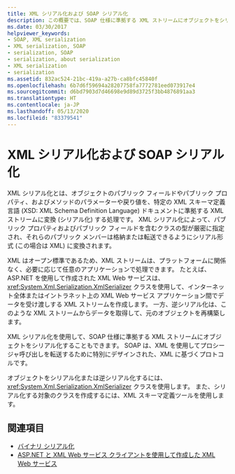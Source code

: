 ```yaml
---
title: XML シリアル化および SOAP シリアル化
description: この概要では、SOAP 仕様に準拠する XML ストリームにオブジェクトをシリアル化することもできる XML シリアル化について説明します。
ms.date: 03/30/2017
helpviewer_keywords:
- SOAP, XML serialization
- XML serialization, SOAP
- serialization, SOAP
- serialization, about serialization
- XML serialization
- serialization
ms.assetid: 832ac524-21bc-419a-a27b-ca8bfc45840f
ms.openlocfilehash: 6b7d6f59694a28207758fa7772781eed073917e4
ms.sourcegitcommit: d6bd7903d7d46698e9d89d3725f3bb4876891aa3
ms.translationtype: HT
ms.contentlocale: ja-JP
ms.lasthandoff: 05/13/2020
ms.locfileid: "83379541"
---
```

# <a name="xml-and-soap-serialization"></a>XML シリアル化および SOAP シリアル化

XML シリアル化とは、オブジェクトのパブリック フィールドやパブリック プロパティ、およびメソッドのパラメーターや戻り値を、特定の XML スキーマ定義言語 (XSD: XML Schema Definition Language) ドキュメントに準拠する XML ストリームに変換 (シリアル化) する処理です。 XML シリアル化によって、パブリック プロパティおよびパブリック フィールドを含むクラスの型が厳密に指定され、それらのパブリック メンバーは格納または転送できるようにシリアル形式 (この場合は XML) に変換されます。

XML はオープン標準であるため、XML ストリームは、プラットフォームに関係なく、必要に応じて任意のアプリケーションで処理できます。 たとえば、ASP.NET を使用して作成された XML Web サービスは、<xref:System.Xml.Serialization.XmlSerializer> クラスを使用して、インターネット全体またはイントラネット上の XML Web サービス アプリケーション間でデータを受け渡しする XML ストリームを作成します。 一方、逆シリアル化は、このような XML ストリームからデータを取得して、元のオブジェクトを再構築します。

XML シリアル化を使用して、SOAP 仕様に準拠する XML ストリームにオブジェクトをシリアル化することもできます。 SOAP は、XML を使用してプロシージャ呼び出しを転送するために特別にデザインされた、XML に基づくプロトコルです。

オブジェクトをシリアル化または逆シリアル化するには、<xref:System.Xml.Serialization.XmlSerializer> クラスを使用します。 また、シリアル化する対象のクラスを作成するには、XML スキーマ定義ツールを使用します。

## <a name="see-also"></a>関連項目

- [バイナリ シリアル化](binary-serialization.md)
- [ASP.NET と XML Web サービス クライアントを使用して作成した XML Web サービス](https://docs.microsoft.com/previous-versions/dotnet/netframework-4.0/7bkzywba(v=vs.100))
